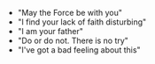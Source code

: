 * "May the Force be with you" 
* "I find your lack of faith disturbing" 
* "I am your father" 
* "Do or do not. There is no try"
* "I've got a bad feeling about this"
